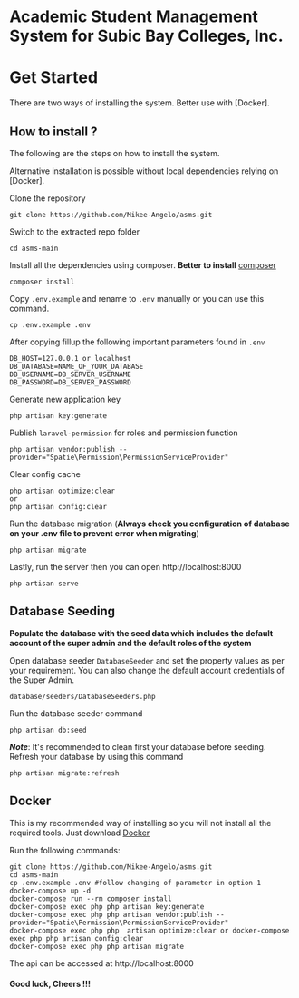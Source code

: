 # Academic Student Management System for Subic Bay Colleges, Inc.

# Get Started 
There are two ways of installing the system. Better use with [Docker].

## How to install ?
The following are the steps on how to install the system.

Alternative installation is possible without local dependencies relying on [Docker].

Clone the repository
```
git clone https://github.com/Mikee-Angelo/asms.git
```

Switch to the extracted repo folder
```
cd asms-main
```

Install all the dependencies using composer. __Better to install__ [composer](https://getcomposer.org/download/)
```
composer install
```

Copy `.env.example` and rename to `.env` manually or you can use this command.
```
cp .env.example .env
```

After copying fillup the following important parameters found in `.env`
```
DB_HOST=127.0.0.1 or localhost
DB_DATABASE=NAME_OF_YOUR_DATABASE
DB_USERNAME=DB_SERVER_USERNAME
DB_PASSWORD=DB_SERVER_PASSWORD
```

Generate new application key 
```
php artisan key:generate
```

Publish `laravel-permission` for roles and permission function 
```
php artisan vendor:publish --provider="Spatie\Permission\PermissionServiceProvider"
```

Clear config cache 
```
php artisan optimize:clear
or 
php artisan config:clear
```

Run the database migration (__Always check you configuration of database on your .env file to prevent error when migrating__)
```
php artisan migrate
```

Lastly, run the server then you can open http://localhost:8000
```
php artisan serve
```

## Database Seeding
__Populate the database with the seed data which includes the default account of the super admin and the default roles of the system__

Open database seeder `DatabaseSeeder` and set the property values as per your requirement. You can also change the default account credentials of the Super Admin.
```
database/seeders/DatabaseSeeders.php
```

Run the database seeder command
```
php artisan db:seed
```

__*Note*__: It's recommended to clean first your database before seeding. Refresh your database by using this command
```
php artisan migrate:refresh
```

## Docker
This is my recommended way of installing so you will not install all the required tools. Just download [Docker](https://www.docker.com/products/docker-desktop)

Run the following commands: 
```
git clone https://github.com/Mikee-Angelo/asms.git
cd asms-main
cp .env.example .env #follow changing of parameter in option 1
docker-compose up -d
docker-compose run --rm composer install
docker-compose exec php php artisan key:generate
docker-compose exec php php artisan vendor:publish --provider="Spatie\Permission\PermissionServiceProvider"
docker-compose exec php php  artisan optimize:clear or docker-compose exec php php artisan config:clear
docker-compose exec php php artisan migrate
```
The api can be accessed at http://localhost:8000

#### Good luck, Cheers !!!

